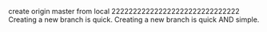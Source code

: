 create origin master from local
222222222222222222222222222222
Creating a new branch is quick.
Creating a new branch is quick AND simple.
